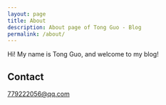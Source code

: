 ```yaml
---
layout: page
title: About
description: About page of Tong Guo - Blog 
permalink: /about/
---
```


Hi! My name is Tong Guo, and welcome to my blog! 

## Contact

779222056@qq.com
